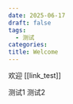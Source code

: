 ```yaml
---
date: 2025-06-17
draft: false
tags:
  - 测试
categories: 
title: Welcome
---
```

欢迎
[[link_test]]

测试1
测试2